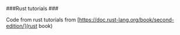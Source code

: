###Rust tutorials ###

Code from rust tutorials from [https://doc.rust-lang.org/book/second-edition/](rust book)